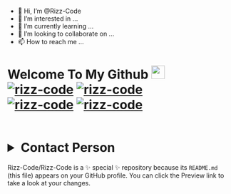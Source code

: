 - 👋 Hi, I’m @Rizz-Code
- 👀 I’m interested in ...
- 🌱 I’m currently learning ...
- 💞️ I’m looking to collaborate on ...
- 📫 How to reach me ...

 # Welcome To My Github <img src="https://raw.githubusercontent.com/iampavangandhi/iampavangandhi/master/gifs/Hi.gif" width="30px"> <a href="https://github.com/rizz-code"><img title="rizz-code" src="https://github-readme-stats.vercel.app/api?username=rizz-code&show_icons=true&include_all_commits=true&theme=radical&cache_seconds=3200"></a> <a href="https://github.com/rizz-code"><img title="rizz-code" src="https://github-readme-stats.vercel.app/api/top-langs/?username=rizz-code&layout=compact&theme=nightowl"></a><br> <a href="https://github.com/rizz-code"><img title="rizz-code" src="https://komarev.com/ghpvc/?username=rizz-code&label=Views&color=green&style=plastic"></a> <a href="https://github.com/rizz-code"><img title="rizz-code" src="https://img.shields.io/github/followers/rizz-code?label=follow&style=social"></a> </p><br>  <details>   <summary><b>Contact Person</b></summary><br>    - <a href="https://t.me/rizz-code"/><img alt="Telegram" align="left" width="22px" src="https://cdn.jsdelivr.net/npm/simple-icons@v3/icons/telegram.svg" /><b>Tele</b></a>   </p> </details>


Rizz-Code/Rizz-Code is a ✨ special ✨ repository because its `README.md` (this file) appears on your GitHub profile.
You can click the Preview link to take a look at your changes.

